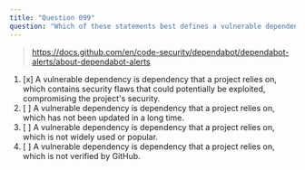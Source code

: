 ```yaml
---
title: "Question 099"
question: "Which of these statements best defines a vulnerable dependency?"
---
```



> https://docs.github.com/en/code-security/dependabot/dependabot-alerts/about-dependabot-alerts
1. [x] A vulnerable dependency is dependency that a project relies on, which contains security flaws that could potentially be exploited, compromising the project's security.
1. [ ] A vulnerable dependency is dependency that a project relies on, which has not been updated in a long time.
1. [ ] A vulnerable dependency is dependency that a project relies on, which is not widely used or popular.
1. [ ] A vulnerable dependency is dependency that a project relies on, which is not verified by GitHub.
